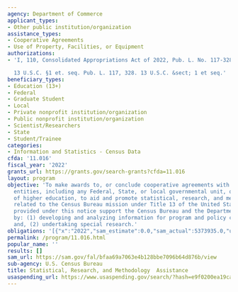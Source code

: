 ```yaml
---
agency: Department of Commerce
applicant_types:
- Other public institution/organization
assistance_types:
- Cooperative Agreements
- Use of Property, Facilities, or Equipment
authorizations:
- 'I, 110, Consolidated Appropriations Act of 2022, Pub. L. No. 117-328, Section 110

  13 U.S.C. §1 et. seq. Pub. L. 117, 328. 13 U.S.C. &sect; 1 et seq.'
beneficiary_types:
- Education (13+)
- Federal
- Graduate Student
- Local
- Private nonprofit institution/organization
- Public nonprofit institution/organization
- Scientist/Researchers
- State
- Student/Trainee
categories:
- Information and Statistics - Census Data
cfda: '11.016'
fiscal_year: '2022'
grants_url: https://grants.gov/search-grants?cfda=11.016
layout: program
objective: 'To make awards to, or conclude cooperative agreements with appropriate
  entities, including any Federal, State, or local governmental unit, or institution
  of higher education, to aid and promote statistical, research, and methodology activities
  related to the Census Bureau mission under Title 13 of the United States Code.  Awards
  provided under this notice support the Census Bureau and the Department of Commerce
  by: (1) developing and analyzing information for program and policy considerations;
  and, (2) undertaking special research.'
obligations: '[{"x":"2022","sam_estimate":0.0,"sam_actual":5373935.0,"usa_spending_actual":3326667.51},{"x":"2023","sam_estimate":2874895.0,"sam_actual":0.0,"usa_spending_actual":1624895.0},{"x":"2024","sam_estimate":0.0,"sam_actual":0.0,"usa_spending_actual":102000.0}]'
permalink: /program/11.016.html
popular_name: ''
results: []
sam_url: https://sam.gov/fal/bfaa69a7063e4b128bbe7096b64d876b/view
sub-agency: U.S. Census Bureau
title: Statistical, Research, and Methodology  Assistance
usaspending_url: https://www.usaspending.gov/search/?hash=e9f0200ea19ca57856ef3fd61d69001d
---
```

